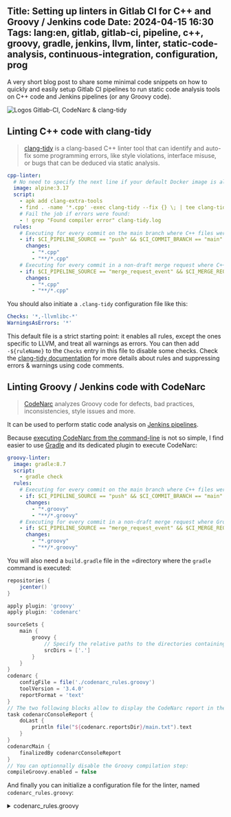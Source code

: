Title: Setting up linters in Gitlab CI for C++ and Groovy / Jenkins code
Date: 2024-04-15 16:30
Tags: lang:en, gitlab, gitlab-ci, pipeline, c++, groovy, gradle, jenkins, llvm, linter, static-code-analysis, continuous-integration, configuration, prog
---

A very short blog post to share some minimal code snippets on how to quickly and easily setup Gitlab CI pipelines to run static code analysis tools on C++ code and Jenkins pipelines (or any Groovy code).

![Logos Gitlab-CI, CodeNarc & clang-tidy](images/2024/04/gitlab-ci-codenarc-clang-tidy.png)

## Linting C++ code with clang-tidy

> [clang-tidy](https://clang.llvm.org/extra/clang-tidy/) is a clang-based C++ linter tool that can identify and auto-fix some programming errors, like style violations, interface misuse, or bugs that can be deduced via static analysis.

```yaml
cpp-linter:
  # No need to specify the next line if your default Docker image is already an alpine:
  image: alpine:3.17
  script:
    - apk add clang-extra-tools
    - find . -name '*.cpp' -exec clang-tidy --fix {} \; | tee clang-tidy.log
    # Fail the job if errors were found:
    - ! grep "Found compiler error" clang-tidy.log
  rules:
    # Executing for every commit on the main branch where C++ files were modified:
    - if: $CI_PIPELINE_SOURCE == "push" && $CI_COMMIT_BRANCH == "main"
      changes:
        - "*.cpp"
        - "**/*.cpp"
    # Executing for every commit in a non-draft merge request where C++ files were modified
    - if: $CI_PIPELINE_SOURCE == "merge_request_event" && $CI_MERGE_REQUEST_TITLE !~ /^Draft:.*$/
      changes:
        - "*.cpp"
        - "**/*.cpp"
```

You should also initiate a `.clang-tidy` configuration file like this:
```yaml
Checks: '*,-llvmlibc-*'
WarningsAsErrors: '*'
```

This default file is a strict starting point: it enables all rules, except the ones specific to LLVM, and treat all warnings as errors.
You can then add `-${ruleName}` to the `Checks` entry in this file to disable some checks.
Check the [clang-tidy documentation](https://clang.llvm.org/extra/clang-tidy/) for more details about rules and suppressing errors & warnings using code comments.


## Linting Groovy / Jenkins code with CodeNarc

> [CodeNarc](https://codenarc.org/) analyzes Groovy code for defects, bad practices, inconsistencies, style issues and more.

It can be used to perform static code analysis on [Jenkins pipelines](https://www.jenkins.io/doc/book/pipeline/).

Because [executing CodeNarc from the command-line](https://codenarc.org/codenarc-command-line.html#executing-codenarc-from-the-command-line) is not so simple, I find easier to use [Gradle](https://gradle.org/) and its dedicated plugin to execute CodeNarc:

```yaml
groovy-linter:
  image: gradle:8.7
  script:
    - gradle check
  rules:
    # Executing for every commit on the main branch where C++ files were modified:
    - if: $CI_PIPELINE_SOURCE == "push" && $CI_COMMIT_BRANCH == "main"
      changes:
        - "*.groovy"
        - "**/*.groovy"
    # Executing for every commit in a non-draft merge request where Groovy files were modified
    - if: $CI_PIPELINE_SOURCE == "merge_request_event" && $CI_MERGE_REQUEST_TITLE !~ /^Draft:.*$/
      changes:
        - "*.groovy"
        - "**/*.groovy"
```

You will also need a `build.gradle` file in the =directory where the `gradle` command is executed:
```groovy
repositories {
    jcenter()
}

apply plugin: 'groovy'
apply plugin: 'codenarc'

sourceSets {
    main {
        groovy {
            // Specify the relative paths to the directories containing your .groovy files:
            srcDirs = ['.']
        }
    }
}
codenarc {
    configFile = file('./codenarc_rules.groovy')
    toolVersion = '3.4.0'
    reportFormat = 'text'
}
// The two following blocks allow to display the CodeNarc report in the console:
task codenarcConsoleReport {
    doLast {
        println file("${codenarc.reportsDir}/main.txt").text
    }
}
codenarcMain {
    finalizedBy codenarcConsoleReport
}
// You can optionnally disable the Groovy compilation step:
compileGroovy.enabled = false
```

And finally you can initialize a configuration file for the linter, named `codenarc_rules.groovy`:

<details>
  <summary>codenarc_rules.groovy</summary>
  <pre><code>ruleset {

    ruleset('rulesets/basic.xml')

    ruleset('rulesets/braces.xml')

    ruleset('rulesets/comments.xml')

    ruleset('rulesets/concurrency.xml')

    ruleset('rulesets/convention.xml') {
        // You may want to disable some rules, like this:
        CompileStatic(enabled:false)
        MethodParameterTypeRequired(enabled:false)
        MethodReturnTypeRequired(enabled:false)
        NoDef(enabled:false)
        PublicMethodsBeforeNonPublicMethods(enabled:false)
        VariableTypeRequired(enabled:false)
        TrailingComma(enabled:false)
    }

    ruleset('rulesets/design.xml')

    ruleset('rulesets/dry.xml') {
        // Allowing several benign cases of code duplication:
        DuplicateListLiteral(enabled:false)
        DuplicateMapLiteral(enabled:false)
        DuplicateNumberLiteral(enabled:false)
        DuplicateStringLiteral(enabled:false)
    }

    ruleset('rulesets/enhanced.xml')

    ruleset('rulesets/exceptions.xml')

    ruleset('rulesets/formatting.xml') {
        // Disabling rules that are too strict for my project:
        BlockEndsWithBlankLine(enabled:false)
        BlockStartsWithBlankLine(enabled:false)
        ConsecutiveBlankLines(enabled:false)
        Indentation(enabled:false)
        LineLength(enabled:false)
        SpaceAfterOpeningBrace(enabled:false)
        SpaceAroundMapEntryColon(enabled:false)
        SpaceBeforeClosingBrace(enabled:false)
    }

    ruleset('rulesets/generic.xml')

    // ruleset('rulesets/grails.xml')

    ruleset('rulesets/groovyism.xml')

    ruleset('rulesets/imports.xml')

    // ruleset('rulesets/jdbc.xml')
    // ruleset('rulesets/junit.xml')

    ruleset('rulesets/logging.xml') {
        // Allowing to print to stderr & stdout
        SystemErrPrint(enabled:false)
        SystemOutPrint(enabled:false)
    }

    ruleset('rulesets/naming.xml')

    ruleset('rulesets/security.xml')

    ruleset('rulesets/serialization.xml')

    ruleset('rulesets/size.xml')

    ruleset('rulesets/unnecessary.xml')

    ruleset('rulesets/unused.xml')

}</code></pre>
</details>

<br>
